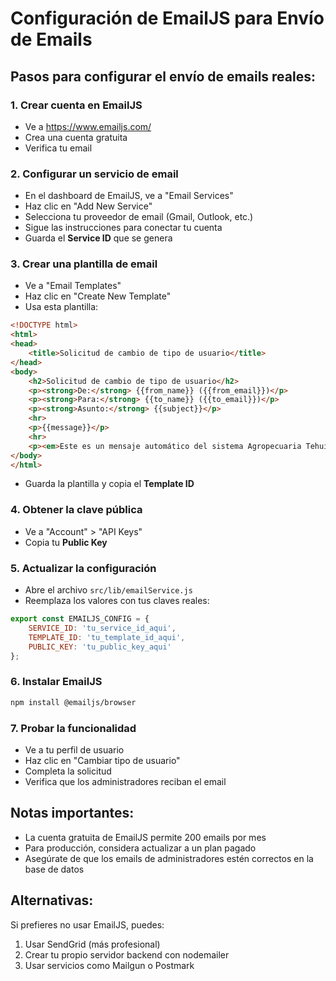 # Configuración de EmailJS para Envío de Emails

## Pasos para configurar el envío de emails reales:

### 1. Crear cuenta en EmailJS
- Ve a https://www.emailjs.com/
- Crea una cuenta gratuita
- Verifica tu email

### 2. Configurar un servicio de email
- En el dashboard de EmailJS, ve a "Email Services"
- Haz clic en "Add New Service"
- Selecciona tu proveedor de email (Gmail, Outlook, etc.)
- Sigue las instrucciones para conectar tu cuenta
- Guarda el **Service ID** que se genera

### 3. Crear una plantilla de email
- Ve a "Email Templates"
- Haz clic en "Create New Template"
- Usa esta plantilla:

```html
<!DOCTYPE html>
<html>
<head>
    <title>Solicitud de cambio de tipo de usuario</title>
</head>
<body>
    <h2>Solicitud de cambio de tipo de usuario</h2>
    <p><strong>De:</strong> {{from_name}} ({{from_email}})</p>
    <p><strong>Para:</strong> {{to_name}} ({{to_email}})</p>
    <p><strong>Asunto:</strong> {{subject}}</p>
    <hr>
    <p>{{message}}</p>
    <hr>
    <p><em>Este es un mensaje automático del sistema Agropecuaria Tehuitzingo.</em></p>
</body>
</html>
```

- Guarda la plantilla y copia el **Template ID**

### 4. Obtener la clave pública
- Ve a "Account" > "API Keys"
- Copia tu **Public Key**

### 5. Actualizar la configuración
- Abre el archivo `src/lib/emailService.js`
- Reemplaza los valores con tus claves reales:

```javascript
export const EMAILJS_CONFIG = {
    SERVICE_ID: 'tu_service_id_aqui',
    TEMPLATE_ID: 'tu_template_id_aqui', 
    PUBLIC_KEY: 'tu_public_key_aqui'
};
```

### 6. Instalar EmailJS
```bash
npm install @emailjs/browser
```

### 7. Probar la funcionalidad
- Ve a tu perfil de usuario
- Haz clic en "Cambiar tipo de usuario"
- Completa la solicitud
- Verifica que los administradores reciban el email

## Notas importantes:
- La cuenta gratuita de EmailJS permite 200 emails por mes
- Para producción, considera actualizar a un plan pagado
- Asegúrate de que los emails de administradores estén correctos en la base de datos

## Alternativas:
Si prefieres no usar EmailJS, puedes:
1. Usar SendGrid (más profesional)
2. Crear tu propio servidor backend con nodemailer
3. Usar servicios como Mailgun o Postmark 